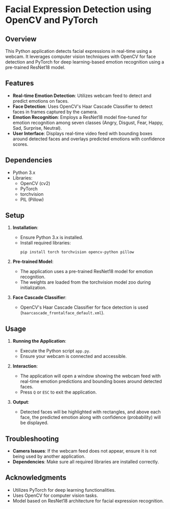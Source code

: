 # Facial Expression Detection using OpenCV and PyTorch

## Overview
This Python application detects facial expressions in real-time using a webcam. It leverages computer vision techniques with OpenCV for face detection and PyTorch for deep learning-based emotion recognition using a pre-trained ResNet18 model.

## Features
- **Real-time Emotion Detection**: Utilizes webcam feed to detect and predict emotions on faces.
- **Face Detection**: Uses OpenCV's Haar Cascade Classifier to detect faces in frames captured by the camera.
- **Emotion Recognition**: Employs a ResNet18 model fine-tuned for emotion recognition among seven classes (Angry, Disgust, Fear, Happy, Sad, Surprise, Neutral).
- **User Interface**: Displays real-time video feed with bounding boxes around detected faces and overlays predicted emotions with confidence scores.

## Dependencies
- Python 3.x
- Libraries:
  - OpenCV (cv2)
  - PyTorch
  - torchvision
  - PIL (Pillow)
  
## Setup
1. **Installation**:
   - Ensure Python 3.x is installed.
   - Install required libraries:
     ```
     pip install torch torchvision opencv-python pillow
     ```

2. **Pre-trained Model**:
   - The application uses a pre-trained ResNet18 model for emotion recognition.
   - The weights are loaded from the torchvision model zoo during initialization.

3. **Face Cascade Classifier**:
   - OpenCV's Haar Cascade Classifier for face detection is used (`haarcascade_frontalface_default.xml`).

## Usage
1. **Running the Application**:
   - Execute the Python script `app.py`.
   - Ensure your webcam is connected and accessible.

2. **Interaction**:
   - The application will open a window showing the webcam feed with real-time emotion predictions and bounding boxes around detected faces.
   - Press `Q` or `ESC` to exit the application.

3. **Output**:
   - Detected faces will be highlighted with rectangles, and above each face, the predicted emotion along with confidence (probability) will be displayed.

## Troubleshooting
- **Camera Issues**: If the webcam feed does not appear, ensure it is not being used by another application.
- **Dependencies**: Make sure all required libraries are installed correctly.

## Acknowledgments
- Utilizes PyTorch for deep learning functionalities.
- Uses OpenCV for computer vision tasks.
- Model based on ResNet18 architecture for facial expression recognition.
